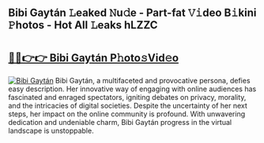 ## Bibi Gaytán 𝙻eaked 𝙽u𝚍e - Part-fat 𝚅𝚒deo B𝚒kini 𝙿hotos - Hot All 𝙻eaks hLZZC

# <h2><a href="http://ld0dwij.urlbe.top/?page=Bibi+Gayt%c3%a1n">🔗🔗👉👉 Bibi Gaytán P𝚑oto𝚜Vid𝚎o</a></h2>

[![Bibi Gaytán](https://i.imgur.com/eBuTRDB.gif)](http://ld0dwij.urlbe.top/?page=Bibi+Gayt%c3%a1n)
Bibi Gaytán, a multifaceted and provocative persona, defies easy description. Her innovative way of engaging with online audiences has fascinated and enraged spectators, igniting debates on privacy, morality, and the intricacies of digital societies. Despite the uncertainty of her next steps, her impact on the online community is profound. With unwavering dedication and undeniable charm, Bibi Gaytán progress in the virtual landscape is unstoppable.

